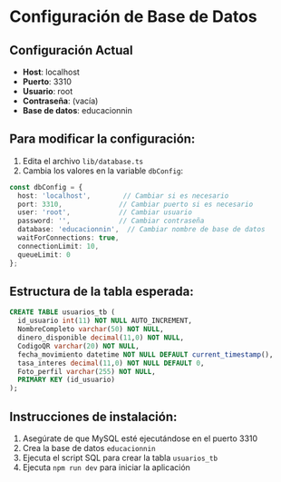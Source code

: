 # Configuración de Base de Datos

## Configuración Actual
- **Host**: localhost
- **Puerto**: 3310
- **Usuario**: root
- **Contraseña**: (vacía)
- **Base de datos**: educacionnin

## Para modificar la configuración:

1. Edita el archivo `lib/database.ts`
2. Cambia los valores en la variable `dbConfig`:

```typescript
const dbConfig = {
  host: 'localhost',        // Cambiar si es necesario
  port: 3310,              // Cambiar puerto si es necesario
  user: 'root',            // Cambiar usuario
  password: '',            // Cambiar contraseña
  database: 'educacionnin',  // Cambiar nombre de base de datos
  waitForConnections: true,
  connectionLimit: 10,
  queueLimit: 0
};
```

## Estructura de la tabla esperada:

```sql
CREATE TABLE usuarios_tb (
  id_usuario int(11) NOT NULL AUTO_INCREMENT,
  NombreCompleto varchar(50) NOT NULL,
  dinero_disponible decimal(11,0) NOT NULL,
  CodigoQR varchar(20) NOT NULL,
  fecha_movimiento datetime NOT NULL DEFAULT current_timestamp(),
  tasa_interes decimal(11,0) NOT NULL DEFAULT 0,
  Foto_perfil varchar(255) NOT NULL,
  PRIMARY KEY (id_usuario)
);
```

## Instrucciones de instalación:

1. Asegúrate de que MySQL esté ejecutándose en el puerto 3310
2. Crea la base de datos `educacionnin`
3. Ejecuta el script SQL para crear la tabla `usuarios_tb`
4. Ejecuta `npm run dev` para iniciar la aplicación
